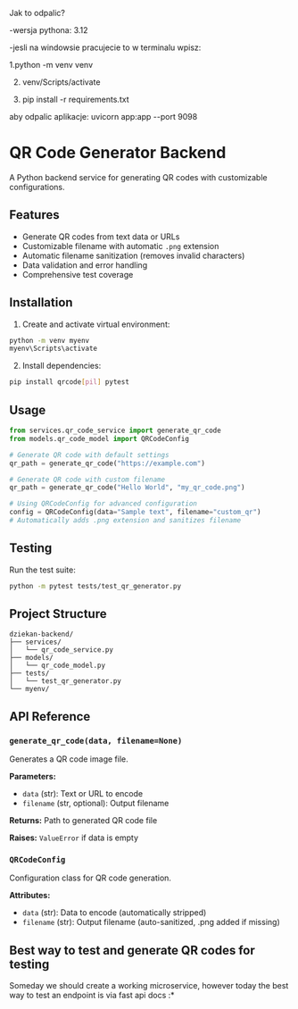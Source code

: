 Jak to odpalic?

-wersja pythona: 3.12

-jesli na windowsie pracujecie to w terminalu wpisz: 

1.python -m venv venv

2. venv/Scripts/activate
   
3. pip install -r requirements.txt
   
aby odpalic aplikacje: uvicorn app:app --port 9098



# QR Code Generator Backend

A Python backend service for generating QR codes with customizable configurations.

## Features

- Generate QR codes from text data or URLs
- Customizable filename with automatic `.png` extension
- Automatic filename sanitization (removes invalid characters)
- Data validation and error handling
- Comprehensive test coverage

## Installation

1. Create and activate virtual environment:
```bash
python -m venv myenv
myenv\Scripts\activate
```

2. Install dependencies:
```bash
pip install qrcode[pil] pytest
```

## Usage

```python
from services.qr_code_service import generate_qr_code
from models.qr_code_model import QRCodeConfig

# Generate QR code with default settings
qr_path = generate_qr_code("https://example.com")

# Generate QR code with custom filename
qr_path = generate_qr_code("Hello World", "my_qr_code.png")

# Using QRCodeConfig for advanced configuration
config = QRCodeConfig(data="Sample text", filename="custom_qr")
# Automatically adds .png extension and sanitizes filename
```

## Testing

Run the test suite:
```bash
python -m pytest tests/test_qr_generator.py
```

## Project Structure

```
dziekan-backend/
├── services/
│   └── qr_code_service.py
├── models/
│   └── qr_code_model.py
├── tests/
│   └── test_qr_generator.py
└── myenv/
```

## API Reference

### `generate_qr_code(data, filename=None)`
Generates a QR code image file.

**Parameters:**
- `data` (str): Text or URL to encode
- `filename` (str, optional): Output filename

**Returns:** Path to generated QR code file

**Raises:** `ValueError` if data is empty

### `QRCodeConfig`
Configuration class for QR code generation.

**Attributes:**
- `data` (str): Data to encode (automatically stripped)
- `filename` (str): Output filename (auto-sanitized, .png added if missing)

## Best way to test and generate QR codes for testing

Someday we should create a working microservice, however today the best way to test an endpoint is via fast api docs :*
